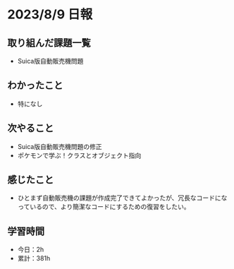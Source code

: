 # 2023/8/9 日報
## 取り組んだ課題一覧
- Suica版自動販売機問題

## わかったこと
- 特になし

## 次やること
- Suica版自動販売機問題の修正
- ポケモンで学ぶ！クラスとオブジェクト指向

## 感じたこと
- ひとまず自動販売機の課題が作成完了できてよかったが、冗長なコードになっているので、より簡潔なコードにするための復習をしたい。
  
## 学習時間
- 今日：2h
- 累計：381h
